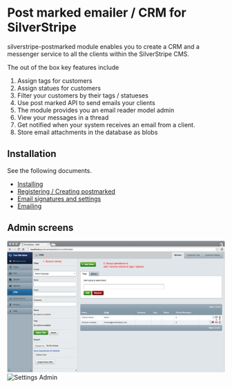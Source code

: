 # Post marked emailer / CRM for SilverStripe

silverstripe-postmarked module enables you to create a CRM and a messenger service to all the clients within the SilverStripe CMS.

The out of the box key features include

1. Assign tags for customers
2. Assign statues for customers
3. Filter your customers by their tags / statueses
4. Use post marked API to send emails your clients
5. The module provides you an email reader model admin
6. View your messages in a thread
7. Get notified when your system receives an email from a client.
8. Store email attachments in the database as blobs

## Installation 

See the following documents. 

* [Installing]('/docs/en/installing.md')
* [Registering / Creating postmarked](/docs/en/postmarked.md)
* [Email signatures and settings](/docs/en/signatures.md)
* [Emailing]('/docs/en/emailing.md')

## Admin screens

![CRM Admin](/docs/images/crm-admin.png)
![Settings Admin]('/docs/images/postmark-settings.png)

